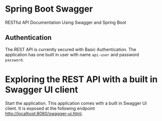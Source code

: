 # Spring Boot Swagger

RESTful API Documentation Using Swagger and Spring Boot

## Authentication

The REST API is currently secured with Basic Authentication. The application has one built in user with name `api-user` and password `password`. 

# Exploring the REST API with a built in Swagger UI client

Start the application. This application comes with a built in Swagger UI client. It is exposed at the following endpoint [http://localhost:8080/swagger-ui.html](http://localhost:8080/swagger-ui.html).
